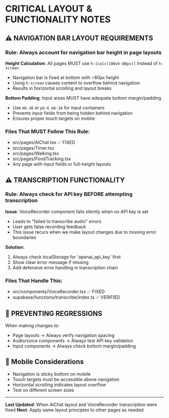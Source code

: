 # CRITICAL LAYOUT & FUNCTIONALITY NOTES

## ⚠️ NAVIGATION BAR LAYOUT REQUIREMENTS

### Rule: Always account for navigation bar height in page layouts

**Height Calculation**: All pages MUST use `h-[calc(100vh-80px)]` instead of `h-screen`
- Navigation bar is fixed at bottom with ~80px height
- Using `h-screen` causes content to overflow behind navigation
- Results in horizontal scrolling and layout breaks

**Bottom Padding**: Input areas MUST have adequate bottom margin/padding
- Use `mb-16` or `pb-6 mb-16` for input containers
- Prevents input fields from being hidden behind navigation
- Ensures proper touch targets on mobile

### Files That MUST Follow This Rule:
- src/pages/AiChat.tsx ✅ FIXED
- src/pages/Timer.tsx 
- src/pages/Walking.tsx
- src/pages/FoodTracking.tsx
- Any page with input fields or full-height layouts

## ⚠️ TRANSCRIPTION FUNCTIONALITY 

### Rule: Always check for API key BEFORE attempting transcription

**Issue**: VoiceRecorder component fails silently when no API key is set
- Leads to "failed to transcribe audio" errors
- User gets false recording feedback
- This issue recurs when we make layout changes due to missing error boundaries

**Solution**: 
1. Always check localStorage for 'openai_api_key' first
2. Show clear error message if missing
3. Add defensive error handling in transcription chain

### Files That Handle This:
- src/components/VoiceRecorder.tsx ✅ FIXED
- supabase/functions/transcribe/index.ts ✅ VERIFIED

## 🔄 PREVENTING REGRESSIONS

When making changes to:
- Page layouts → Always verify navigation spacing
- Audio/voice components → Always test API key validation
- Input components → Always check bottom margin/padding

## 📱 Mobile Considerations

- Navigation is sticky bottom on mobile
- Touch targets must be accessible above navigation
- Horizontal scrolling indicates layout overflow
- Test on different screen sizes

---
**Last Updated**: When AiChat layout and VoiceRecorder transcription were fixed
**Next**: Apply same layout principles to other pages as needed